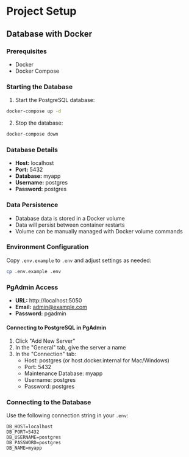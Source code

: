 # Project Setup

## Database with Docker

### Prerequisites
- Docker
- Docker Compose

### Starting the Database

1. Start the PostgreSQL database:
```bash
docker-compose up -d
```

2. Stop the database:
```bash
docker-compose down
```

### Database Details
- **Host:** localhost
- **Port:** 5432
- **Database:** myapp
- **Username:** postgres
- **Password:** postgres

### Data Persistence
- Database data is stored in a Docker volume 
- Data will persist between container restarts
- Volume can be manually managed with Docker volume commands

### Environment Configuration
Copy `.env.example` to `.env` and adjust settings as needed:
```bash
cp .env.example .env
```

### PgAdmin Access
- **URL:** http://localhost:5050
- **Email:** admin@example.com
- **Password:** pgadmin

#### Connecting to PostgreSQL in PgAdmin
1. Click "Add New Server"
2. In the "General" tab, give the server a name
3. In the "Connection" tab:
   - Host: postgres (or host.docker.internal for Mac/Windows)
   - Port: 5432
   - Maintenance Database: myapp
   - Username: postgres
   - Password: postgres

### Connecting to the Database
Use the following connection string in your `.env`:
```
DB_HOST=localhost
DB_PORT=5432
DB_USERNAME=postgres
DB_PASSWORD=postgres
DB_NAME=myapp
```

